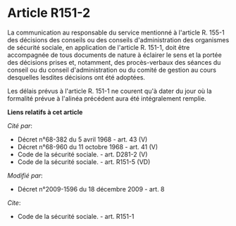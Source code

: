 # Article R151-2

La communication au responsable du service mentionné à l'article R. 155-1 des décisions des conseils ou des conseils
d'administration des organismes de sécurité sociale, en application de l'article R. 151-1, doit être accompagnée de tous
documents de nature à éclairer le sens et la portée des décisions prises et, notamment, des procès-verbaux des séances du
conseil ou du conseil d'administration ou du comité de gestion au cours desquelles lesdites décisions ont été adoptées. 

Les délais prévus à l'article R. 151-1 ne courent qu'à dater du jour où la formalité prévue à l'alinéa précédent aura été
intégralement remplie.

**Liens relatifs à cet article**

_Cité par_:

  - Décret n°68-382 du 5 avril 1968 - art. 43 (V)
  - Décret n°68-960 du 11 octobre 1968 - art. 41 (V)
  - Code de la sécurité sociale. - art. D281-2 (V)
  - Code de la sécurité sociale. - art. R151-5 (VD)

_Modifié par_:

  - Décret n°2009-1596 du 18 décembre 2009 - art. 8

_Cite_:

  - Code de la sécurité sociale. - art. R151-1
